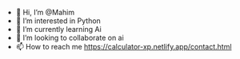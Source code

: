 - 👋 Hi, I’m @Mahim
- 👀 I’m interested in Python 
- 🌱 I’m currently learning Ai 
- 💞️ I’m looking to collaborate on ai
- 📫 How to reach me https://calculator-xp.netlify.app/contact.html

<!---
musrama/musrama is a ✨ special ✨ repository because its `README.md` (this file) appears on your GitHub profile.
You can click the Preview link to take a look at your changes.
--->

